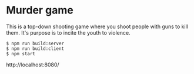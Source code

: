 # Murder game
This is a top-down shooting game where you shoot people with guns to kill them. It's purpose is to incite the youth to violence.

```shell
$ npm run build:server
$ npm run build:client
$ npm start
```

http://localhost:8080/
